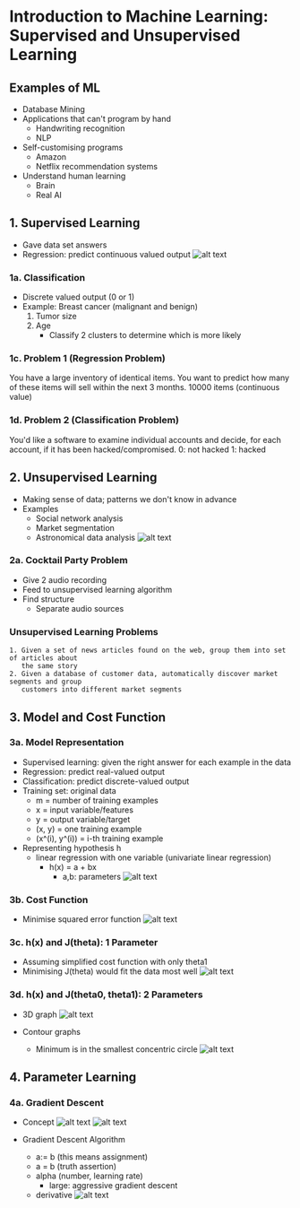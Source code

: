 # Introduction to Machine Learning: Supervised and Unsupervised Learning

## Examples of ML
- Database Mining
- Applications that can't program by hand
    - Handwriting recognition
    - NLP
- Self-customising programs
    - Amazon
    - Netflix recommendation systems
- Understand human learning
    - Brain
    - Real AI

## 1. Supervised Learning
- Gave data set answers
- Regression: predict continuous valued output
![alt text](supervised.png)

### 1a. Classification
- Discrete valued output (0 or 1)
- Example: Breast cancer (malignant and benign)
    1. Tumor size
    2. Age
        - Classify 2 clusters to determine which is more likely

### 1c. Problem 1 (Regression Problem)
You have a large inventory of identical items. You want to predict how many
of these items will sell within the next 3 months.
    10000 items (continuous value)

### 1d. Problem 2 (Classification Problem)
You'd like a software to examine individual accounts and decide, for each account,
if it has been hacked/compromised.
    0: not hacked
    1: hacked

## 2. Unsupervised Learning 
- Making sense of data; patterns we don't know in advance
- Examples
    - Social network analysis
    - Market segmentation
    - Astronomical data analysis
![alt text](unsupervised.png)

### 2a. Cocktail Party Problem
- Give 2 audio recording
- Feed to unsupervised learning algorithm
- Find structure
    - Separate audio sources

### Unsupervised Learning Problems
    1. Given a set of news articles found on the web, group them into set of articles about
       the same story
    2. Given a database of customer data, automatically discover market segments and group
       customers into different market segments


## 3. Model and Cost Function

### 3a. Model Representation
- Supervised learning: given the right answer for each example in the data
- Regression: predict real-valued output
- Classification: predict discrete-valued output
- Training set: original data
    - m = number of training examples
    - x = input variable/features
    - y = output variable/target
    - (x, y) = one training example
    - (x^(i), y^(i)) = i-th training example
- Representing hypothesis h
    - linear regression with one variable (univariate linear regression)
        - h(x) = a + bx 
            - a,b: parameters
![alt text](hypothesis.png)

### 3b. Cost Function
- Minimise squared error function
![alt text](minimisation.png)

### 3c. h(x) and J(theta): 1 Parameter
- Assuming simplified cost function with only theta1
- Minimising J(theta) would fit the data most well 
![alt text](rationale_minimisation.png)

### 3d. h(x) and J(theta0, theta1): 2 Parameters
- 3D graph
![alt text](2_params.png)

- Contour graphs 
    - Minimum is in the smallest concentric circle
![alt text](contour.png)

## 4. Parameter Learning

### 4a. Gradient Descent 
- Concept
![alt text](gradient_minimisation.png)
![alt text](gradient_descent.png)

- Gradient Descent Algorithm
    - a:= b (this means assignment)
    - a = b (truth assertion)
    - alpha (number, learning rate)
        - large: aggressive gradient descent
    - derivative
    ![alt text](gradient_descent_algorithm.png)





